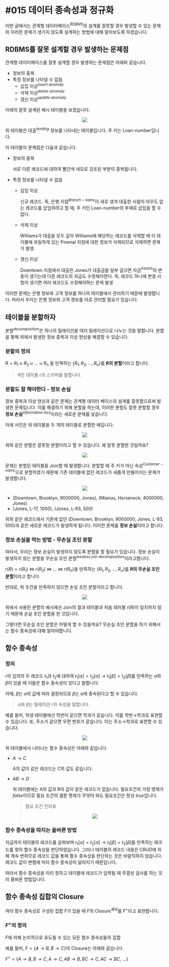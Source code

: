 # #015 데이터 종속성과 정규화

이번 글에서는 관계형 데이터베이스$^{RDBMS}$의 설계를 잘못할 경우 발생할 수 있는 문제와 이러한 문제가 생기지 않도록 설계하는 방법에 대해 알아보도록 하겠습니다.

## RDBMS를 잘못 설계할 경우 발생하는 문제점

관계형 데이터베이스를 잘못 설계할 경우 발생하는 문제점은 아래와 같습니다.

- 정보의 중복
- 특정 정보를 나타낼 수 없음
    - 삽입 이상$^{insert\ anomaly}$
    - 삭제 이상$^{delete\ anomaly}$
    - 갱신 이상$^{update\ anomaly}$

아래의 잘못 설계된 예시 테이블을 보겠습니다.

<p align="center"><img src="../../images/데이터베이스/%23015%20%EB%8D%B0%EC%9D%B4%ED%84%B0%20%EC%A2%85%EC%86%8D%EC%84%B1%EA%B3%BC%20%EC%A0%95%EA%B7%9C%ED%99%94/Untitled.png"></p>

위 테이블은 대출$^{lending}$ 정보를 나타내는 테이블입니다. 주 키는 Loan-number입니다.

이 테이블의 문제점은 다음과 같습니다.

- 정보의 중복
    
    서로 다른 레코드에 대하여 빨간색 네모로 강조된 부분이 중복됩니다.
    
- 특정 정보를 나타낼 수 없음
    - 삽입 이상
        
        신규 레코드. 즉, 은행 지점$^{Branch-name}$이 새로 생겨 대출한 사람이 아무도 없는 레코드를 삽입하려고 할 때, 주 키인 Loan-number의 부재로 삽입을 할 수 없다.
        
    - 삭제 이상
        
        Williams가 대출을 모두 갚아 Williams에 해당하는 레코드를 삭제할 때 이 테이블에 유일하게 있는 Pownal 지점에 대한 정보가 삭제되므로 삭제하면 문제가 발생.
        
    - 갱신 이상
        
        Downtown 지점에서 대출한 Jones가 대출금을 일부 갚으면 자금$^{Assets}$의 변동이 생기는데 다른 레코드의 자금도 수정해야한다. 즉, 레코드 하나에 변경 사항이 생기면 여러 레코드도 수정해야하는 문제 발생
        

이러한 문제는 은행 정보와 고객 정보를 하나의 테이블에서 관리하기 때문에 발생합니다. 따라서 우리는 은행 정보와 고객 정보를 따로 관리할 필요가 있습니다.

## 테이블을 분할하자

분할$^{decomposition}$은 하나의 릴레이션을 여러 릴레이션으로 나누는 것을 말합니다. 분할을 통해 위에서 발생한 정보 중복과 이상 현상을 해결할 수 있습니다.

### 분할의 정의

$R=R_1\cup R_2\cup  ... \cup R_n$ 을 만족하는 $\{R_1,R_2,...,R_n\}$를 **R의 분할**이라고 합니다.

> R은 테이블 r의 스키마를 말합니다.
> 

### 분할도 잘 해야한다 - 정보 손실

정보 중복과 이상 현상과 같은 문제는 관계형 데이터 베이스의 설계를 잘못함으로써 발생한 문제입니다. 이를 해결하기 위해 분할을 하는데, 이러한 분할도 잘못 분할할 경우 **정보 손실**$^{information\ loss}$이라는 새로운 문제를 낳습니다.

아래 사진은 위 테이블을 두 개의 테이블로 분할한 예입니다.

<p align="center"><img src="../../images/데이터베이스/%23015%20%EB%8D%B0%EC%9D%B4%ED%84%B0%20%EC%A2%85%EC%86%8D%EC%84%B1%EA%B3%BC%20%EC%A0%95%EA%B7%9C%ED%99%94/Untitled%201.png"></p>

위와 같은 분할은 잘못된 분할이라고 할 수 있습니다. 왜 잘못 분할한 것일까요? 

<p align="center"><img src="../../images/데이터베이스/%23015%20%EB%8D%B0%EC%9D%B4%ED%84%B0%20%EC%A2%85%EC%86%8D%EC%84%B1%EA%B3%BC%20%EC%A0%95%EA%B7%9C%ED%99%94/Untitled%202.png"></p>

문제는 분할된 테이블을 Join할 때 발생합니다. 분할할 때 주 키가 아닌 속성$^{Customer-name}$으로 분할하였기 때문에 기존 테이블에 없던 레코드가 새롭게 만들어지는 문제가 발생합니다.

<p align="center"><img src="../../images/데이터베이스/%23015%20%EB%8D%B0%EC%9D%B4%ED%84%B0%20%EC%A2%85%EC%86%8D%EC%84%B1%EA%B3%BC%20%EC%A0%95%EA%B7%9C%ED%99%94/Untitled%203.png"></p>

- (Downtown, Brooklyn, 9000000, Jones), (Mianus, Horseneck, 4000000, Jones)
- (Jones, L-17, 1000), (Jones, L-93, 500)

위와 같은 레코드에서 기존에 없던 (Downtown, Brooklyn, 9000000, Jones, L-93, 500)과 같은 새로운 레코드가 발생하게 됩니다. 이러한 문제를 **정보 손실**이라고 합니다.

### 정보 손실을 막는 방법 - 무손실 조인 분할

따라서, 우리는 정보 손실이 발생하지 않도록 분할을 할 필요가 있습니다. 정보 손실이 발생하지 않는 분할을 무손실 조인 분할$^{lossless\ join\ decomposition}$이라고합니다.

$r(R)=r(R_1)\Join r(R_2)\Join...\Join r(R_n)$을 만족하는  $\{R_1,R_2,...,R_n\}$를 **R의 무손실 조인 분할**이라고 합니다.

반대로, 위 조건을 만족하지 않으면 손실 조인 분할이라고 합니다.

<p align="center"><img src="../../images/데이터베이스/%23015%20%EB%8D%B0%EC%9D%B4%ED%84%B0%20%EC%A2%85%EC%86%8D%EC%84%B1%EA%B3%BC%20%EC%A0%95%EA%B7%9C%ED%99%94/Untitled%204.png"></p>

위에서 사용한 분할의 예시에선 Join의 결과 테이블과 처음 테이블 $r(R)$이 일치하지 않기 때문에 손실 조인 분할을 한 것입니다.

그렇다면 무손실 조인 분할은 어떻게 할 수 있을까요? 무손실 조인 분할을 하기 위해서는 함수 종속성에 대해 알아야합니다.

## 함수 종속성

### 정의

r의 임의의 두 레코드 $t_1$과 $t_2$에 대하여 $t_1[\alpha]=t_2[\alpha]\rightarrow t_1[\beta]=t_2[\beta]$를 만족하는 $\alpha$와 $\beta$이 있을 때 이들은 함수 종속성이 있다고 말합니다. 

이때, $\beta$는 $\alpha$의 값에 따라 결정되므로 $\beta$는 $\alpha$에 종속된다고 할 수 있습니다.

> $\alpha$와 $\beta$는 릴레이션 r의 속성을 말합니다.
> 

예를 들어, 학생 테이블에선 학번이 같으면 학과가 같습니다. 이를 학번$\rightarrow$학과로 표현할 수 있습니다. 또, 주소가 같으면 우편 번호가 같습니다. 이는 주소$\rightarrow$학과로 표현할 수 있습니다.

<p align="center"><img src="../../images/데이터베이스/%23015%20%EB%8D%B0%EC%9D%B4%ED%84%B0%20%EC%A2%85%EC%86%8D%EC%84%B1%EA%B3%BC%20%EC%A0%95%EA%B7%9C%ED%99%94/Untitled%205.png"></p>

위 테이블에서 나타나는 함수 종속성은 아래와 같습니다. 

- $A\rightarrow C$
    
    A의 값이 같은 레코드는 C의 값도 같습니다.
    
- $AB\rightarrow D$
    
    위 테이블에는 A의 값과 B의 값이 같은 레코드가 없습니다. 필요조건의 가정 명제가 $false$이므로 필요 조건의 결론 명제가 무엇이 와도 필요조건은 항상 $true$입니다.
    
    > 필요 조건 진리표
    > 
    > 
    > <p align="center"><img src="../../images/데이터베이스/%23015%20%EB%8D%B0%EC%9D%B4%ED%84%B0%20%EC%A2%85%EC%86%8D%EC%84%B1%EA%B3%BC%20%EC%A0%95%EA%B7%9C%ED%99%94/Untitled%206.png"></p>
    > 

### 함수 종속성을 따지는 올바른 방법

지금까지 테이블의 레코드를 살펴보며 $t_1[\alpha]=t_2[\alpha]\rightarrow t_1[\beta]=t_2[\beta]$를 만족하는 레코드를 찾아 함수 종속성을 판단하였습니다. 그러나 테이블의 레코드 내용은 CRUD에 의해 계속 변하므로 레코드 값을 통해 함수 종속성을 판단하는 것은 바람직하지 않습니다. 레코드 값이 변함에 따라 함수 종속성이 달라지기 때문입니다.

따라서 함수 종속성을 미리 정하고 테이블에 레코드가 입력될 때 무결성 검사를 하는 것이 올바른 방법입니다.

## 함수 종속성 집합의 Closure

여러 함수 종속성로 구성된 집합 $F$가 있을 때 $F$의 Closure$^{폐포}$를 $F^+$라고 표현합니다.

### $F^+$의 정의

$F$에 의해 논리적으로 유도될 수 있는 모든 함수 종속성들의 집합

예를 들어, $F=\{A\rightarrow B, B\rightarrow C\}$의 Closure는 아래와 같습니다.

$F^+=\{A\rightarrow B, B\rightarrow C, A\rightarrow C, AB\rightarrow B, BC\rightarrow C, AC\rightarrow BC, \ ...\}$